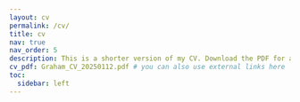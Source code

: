 ```yaml
---
layout: cv
permalink: /cv/
title: cv
nav: true
nav_order: 5
description: This is a shorter version of my CV. Download the PDF for a more extensive version.
cv_pdf: Graham_CV_20250112.pdf # you can also use external links here
toc:
  sidebar: left
---
```

